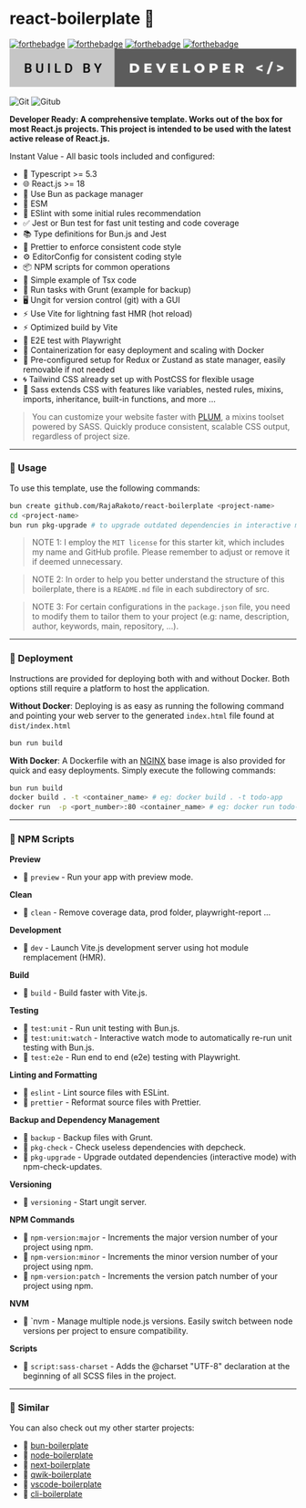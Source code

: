 # react-boilerplate 🚀

[![forthebadge](https://forthebadge.com/images/badges/built-with-love.svg)](https://forthebadge.com) [![forthebadge](https://forthebadge.com/images/badges/for-you.svg)](https://forthebadge.com) [![forthebadge](https://forthebadge.com/images/badges/open-source.svg)](https://forthebadge.com) [![forthebadge](https://forthebadge.com/images/badges/uses-git.svg)](https://forthebadge.com) [![forthebadge](https://github.com/RajaRakoto/github-docs/blob/master/badge/build-by.svg?raw=true)](https://forthebadge.com)

![Git](https://img.shields.io/badge/-Git-777?style=flat&logo=git&logoColor=F05032&labelColor=ffffff) ![Gitub](https://img.shields.io/badge/-Gitub-777?style=flat&logo=github&logoColor=777&labelColor=ffffff)

**Developer Ready: A comprehensive template. Works out of the box for most React.js projects. This project is intended to be used with the latest active release of React.js.**

Instant Value - All basic tools included and configured:

- 🚀 Typescript >= 5.3
- 🌐 React.js >= 18
- 🧅 Use Bun as package manager
- 🌈 ESM
- 🧹 ESlint with some initial rules recommendation
- ✅ Jest or Bun test for fast unit testing and code coverage
- 📚 Type definitions for Bun.js and Jest
- 🎨 Prettier to enforce consistent code style
- ⚙️ EditorConfig for consistent coding style
- 📦 NPM scripts for common operations
- 📝 Simple example of Tsx code
- 🐗 Run tasks with Grunt (example for backup)
- 🖥️ Ungit for version control (git) with a GUI
- ⚡ Use Vite for lightning fast HMR (hot reload)
- ⚡ Optimized build by Vite
- 🧪 E2E test with Playwright
- 🐳 Containerization for easy deployment and scaling with Docker
- 🧺 Pre-configured setup for Redux or Zustand as state manager, easily removable if not needed
- 🌀 Tailwind CSS already set up with PostCSS for flexible usage
- 🩷 Sass extends CSS with features like variables, nested rules, mixins, imports, inheritance, built-in functions, and more ...

> You can customize your website faster with [PLUM](https://github.com/RajaRakoto/plum), a mixins toolset powered by SASS. Quickly produce consistent, scalable CSS output, regardless of project size.

---

### 📌 Usage

To use this template, use the following commands:

```bash
bun create github.com/RajaRakoto/react-boilerplate <project-name>
cd <project-name>
bun run pkg-upgrade # to upgrade outdated dependencies in interactive mode
```

> NOTE 1: I employ the `MIT license` for this starter kit, which includes my name and GitHub profile. Please remember to adjust or remove it if deemed unnecessary.

> NOTE 2: In order to help you better understand the structure of this boilerplate, there is a `README.md` file in each subdirectory of src.

> NOTE 3: For certain configurations in the `package.json` file, you need to modify them to tailor them to your project (e.g: name, description, author, keywords, main, repository, ...).

---

### 📌 Deployment

Instructions are provided for deploying both with and without Docker. Both options still require a platform to host the application.

**Without Docker**: Deploying is as easy as running the following command and pointing your web server to the generated `index.html` file found at `dist/index.html`

```bash
bun run build
```

**With Docker**: A Dockerfile with an [NGINX](https://www.nginx.com/) base image is also provided for quick and easy deployments. Simply execute the following commands:

```bash
bun run build
docker build . -t <container_name> # eg: docker build . -t todo-app
docker run  -p <port_number>:80 <container_name> # eg: docker run todo-app -p 8080:80
```

---

### 📌 NPM Scripts

**Preview**

- 📜 `preview` - Run your app with preview mode.

**Clean**

- 📜 `clean` - Remove coverage data, prod folder, playwright-report ...

**Development**

- 📜 `dev` - Launch Vite.js development server using hot module remplacement (HMR).

**Build**

- 📜 `build` - Build faster with Vite.js.

**Testing**

- 📜 `test:unit` - Run unit testing with Bun.js.
- 📜 `test:unit:watch` - Interactive watch mode to automatically re-run unit testing with Bun.js.
- 📜 `test:e2e` - Run end to end (e2e) testing with Playwright.

**Linting and Formatting**

- 📜 `eslint` - Lint source files with ESLint.
- 📜 `prettier` - Reformat source files with Prettier.

**Backup and Dependency Management**

- 📜 `backup` - Backup files with Grunt.
- 📜 `pkg-check` - Check useless dependencies with depcheck.
- 📜 `pkg-upgrade` - Upgrade outdated dependencies (interactive mode) with npm-check-updates.

**Versioning**

- 📜 `versioning` - Start ungit server.

**NPM Commands**

- 📜 `npm-version:major` - Increments the major version number of your project using npm.
- 📜 `npm-version:minor` - Increments the minor version number of your project using npm.
- 📜 `npm-version:patch` - Increments the version patch number of your project using npm.

**NVM**

- 📜 `nvm - Manage multiple node.js versions. Easily switch between node versions per project to ensure compatibility.

**Scripts**

- 📜 `script:sass-charset` - Adds the @charset "UTF-8" declaration at the beginning of all SCSS files in the project.

---

### 📌 Similar

You can also check out my other starter projects:

- 🚀 [bun-boilerplate](https://github.com/RajaRakoto/bun-boilerplate)
- 🚀 [node-boilerplate](https://github.com/RajaRakoto/node-boilerplate)
- 🚀 [next-boilerplate](https://github.com/RajaRakoto/next-boilerplate)
- 🚀 [qwik-boilerplate](https://github.com/RajaRakoto/qwik-boilerplate)
- 🚀 [vscode-boilerplate](https://github.com/RajaRakoto/vscode-boilerplate)
- 🚀 [cli-boilerplate](https://github.com/RajaRakoto/cli-boilerplate)
